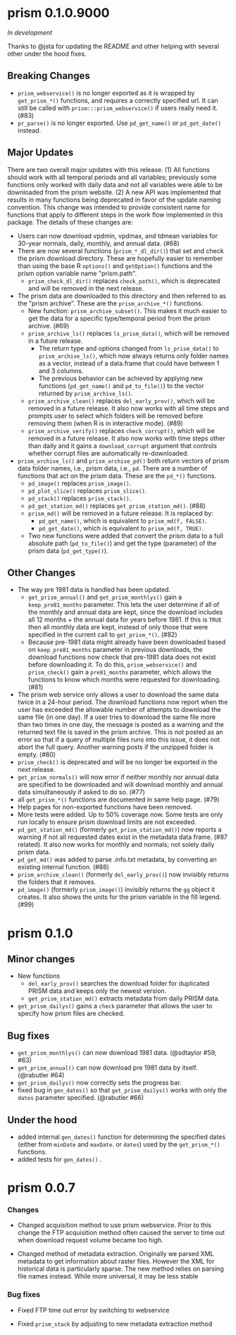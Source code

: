 # prism 0.1.0.9000

*In development*

Thanks to @jsta for updating the README and other helping with several other under the hood fixes. 

## Breaking Changes

* `prism_webservice()` is no longer exported as it is wrapped by `get_prism_*()` functions, and requires a correctly specified url. It can still be called with `prism:::prism_webservice()` if users really need it. (#83)
* `pr_parse()` is no longer exported. Use `pd_get_name()` or `pd_get_date()` instead. 


## Major Updates

There are two overall major updates with this release. (1) All functions should work with all temporal periods and all variables; previously some functions only worked with daily data and not all variables were able to be downloaded from the prism website. (2) A new API was implemented that results in many functions being deprecated in favor of the update naming convention. This change was intended to provide consistent name for functions that apply to different steps in the work flow implemented in this package. The details of these changes are:

* Users can now download vpdmin, vpdmax, and tdmean variables for 30-year normals, daily, monthly, and annual data. (#68)
* There are now several functions (`prism_*_dl_dir()`) that set and check the prism download directory. These are hopefully easier to remember than using the base R `options()` and `getOption()` functions and the prism option variable name "prism.path". 
  * `prism_check_dl_dir()` replaces `check_path()`, which is deprecated and will be removed in the next release.
* The prism data are downloaded to this directory and then referred to as the "prism archive". These are the `prism_archive_*()` functions.
  * New function: `prism_archive_subset()`. This makes it much easier to get the data for a specific type/temporal period from the prism archive. (#69)
  * `prism_archive_ls()` replaces `ls_prism_data()`, which will be removed in a future release. 
    * The return type and options changed from `ls_prism_data()` to `prism_archive_ls()`, which now always returns only folder names as a vector, instead of a data.frame that could have between 1 and 3 columns.
    * The previous behavior can be achieved by applying new functions (`pd_get_name()` and `pd_to_file()`) to the vector returned by `prism_archive_ls()`. 
  * `prism_archive_clean()` replaces `del_early_prov()`, which will be removed in a future release. It also now works with all time steps and prompts user to select which folders will be removed before removing them (when R is in interactive mode). (#89)
  * `prism_archive_verify()` replaces `check_corrupt()`, which will be removed in a future release. It also now works with time steps other than daily and it gains a `download_corrupt` argument that controls whether corrupt files are automatically re-downloaded.
* `prism_archive_ls()` and `prism_archive_pd()` both return vectors of prism data folder names, i.e., prism data, i.e., `pd`. There are a number of functions that act on the prism data. These are the `pd_*()` functions. 
  * `pd_image()` replaces `prism_image()`.
  * `pd_plot_slice()` replaces `prism_slice()`.
  * `pd_stack()` replaces `prism_stack()`.
  * `pd_get_station_md()` replaces `get_prism_station_md()`. (#88)
  * `prism_md()` will be removed in a future release. It is replaced by:
    * `pd_get_name()`, which is equivalent to `prism_md(f, FALSE)`.
    * `pd_get_date()`, which is equivalent to `prism_md(f, TRUE)`.
  * Two new functions were added that convert the prism data to a full absolute path (`pd_to_file()`) and get the type (parameter) of the prism data (`pd_get_type()`).
  

## Other Changes

* The way pre 1981 data is handled has been updated. 
  * `get_prism_annual()` and `get_prism_monthlys()` gain a `keep_pre81_months` parameter. This lets the user determine if all of the monthly and annual data are kept, since the download includes all 12 months + the annual data for years before 1981. If this is `TRUE` then all monthly data are kept, instead of only those that were specified in the current call to `get_prism_*()`. (#82)
  * Because pre-1981 data might already have been downloaded based on `keep_pre81_months` parameter in previous downloads, the download functions now check that pre-1981 data does not exist before downloading it. To do this, `prism_webservice()` and `prism_check()` gain a `pre81_months` parameter, which allows the functions to know which months were requested for downloading. (#81)
* The prism web service only allows a user to download the same data twice in a 24-hour period. The download functions now report when the user has exceeded the allowable number of attempts to download the same file (in one day). If a user tries to download the same file more than two times in one day, the message is posted as a warning and the returned text file is saved in the prism archive. This is not posted as an error so that if a query of multiple files runs into this issue, it does not abort the full query. Another warning posts if the unzipped folder is empty. (#80)
* `prism_check()` is deprecated and will be no longer be exported in the next release.
* `get_prism_normals()` will now error if neither monthly nor annual data are specified to be downloaded and will download monthly and annual data simultaneously if asked to do so. (#77)
* all `get_prism_*()` functions are documented in same help page. (#79)
* Help pages for non-exported functions have been removed.
* More tests were added. Up to 50% coverage now. Some tests are only run locally to ensure prism download limits are not exceeded. 
* `pd_get_station_md()` (formerly `get_prism_station_md()`) now reports a warning if not all requested dates exist in the metadata data frame. (#87 related). It also now works for monthly and normals; not solely daily prism data. 
* `pd_get_md()` was added to parse .info.txt metadata, by converting an existing internal function. (#88)
* `prism_archive_clean()` (formerly `del_early_prov()`) now invisibly returns the folders that it removes.
* `pd_image()` (formerly `prism_image()`) invisibly returns the `gg` object it creates. It also shows the units for the prism variable in the fill legend. (#99)


# prism 0.1.0

## Minor changes

* New functions
    - `del_early_prov()` searches the download folder for duplicated PRISM data and keeps only the newest version.
    - `get_prism_station_md()` extracts metadata from daily PRISM data.
* `get_prism_dailys()` gains a `check` parameter that allows the user to specify how prism files are checked.


## Bug fixes

* `get_prism_monthlys()` can now download 1981 data. (@sdtaylor #59, #63)
* `get_prism_annual()` can now download pre 1981 data by itself. (@rabutler #64)
* `get_prism_dailys()` now correctly sets the progress bar.
* fixed bug in `gen_dates()` so that `get_prism_dailys()` works with only the `dates` parameter specified. (@rabutler #66)

## Under the hood

* added internal `gen_dates()` function for determining the specified dates (either from `minDate` and `maxDate`. or `dates`) used by the `get_prism_*()` functions.
* added tests for `gen_dates()` .

# prism 0.0.7

### Changes

* Changed acquisition method to use prism webservice.  Prior to this change the FTP acquisition method often caused the server to time out when download request volume became too high.  

* Changed method of metadata extraction.  Originally we parsed XML metadata to get information about raster files.  However the XML for historical data is particularly sparse. The new method relies on parsing file names instead. While more universal, it may be less stable

### Bug fixes

* Fixed FTP time out error by switching to webservice

* Fixed `prism_stack` by adjusting to new metadata extraction method